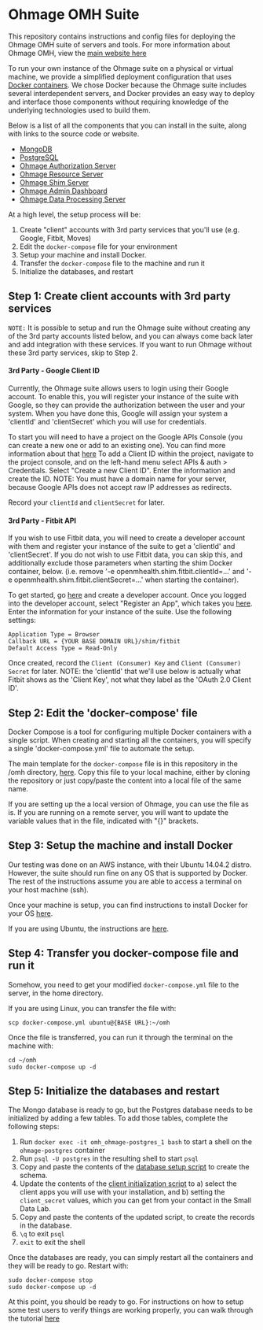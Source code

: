 # Ohmage OMH Suite

This repository contains instructions and config files for deploying the Ohmage OMH suite of servers and tools.  For more information about Ohmage OMH, view the [main website here](http://ohmage-omh.smalldata.io/)

To run your own instance of the Ohmage suite on a physical or virtual machine, we provide a simplified deployment configuration that uses [Docker containers](https://www.docker.com/whatisdocker).  We chose Docker because the Ohmage suite includes several interdependent servers, and Docker provides an easy way to deploy and interface those components without requiring knowledge of the underlying technologies used to build them.

Below is a list of all the components that you can install in the suite, along with links to the source code or website.

- [MongoDB](https://www.mongodb.org/)
- [PostgreSQL](http://www.postgresql.org/)
- [Ohmage Authorization Server](https://github.com/smalldatalab/omh-dsu) 
- [Ohmage Resource Server](https://github.com/smalldatalab/omh-dsu)
- [Ohmage Shim Server](https://github.com/smalldatalab/omh-shims)
- [Ohmage Admin Dashboard](https://github.com/smalldatalab/omh-admin-dashboard)
- [Ohmage Data Processing Server](https://github.com/smalldatalab/mobility-dpu)

At a high level, the setup process will be:

1. Create "client" accounts with 3rd party services that you'll use (e.g. Google, Fitbit, Moves)
1. Edit the `docker-compose` file for your environment 
1. Setup your machine and install Docker.
1. Transfer the `docker-compose` file to the machine and run it
1. Initialize the databases, and restart


## Step 1: Create client accounts with 3rd party services

`NOTE:` It is possible to setup and run the Ohmage suite without creating any of the 3rd party accounts listed below, and you can always come back later and add integration with these services. If you want to run Ohmage without these 3rd party services, skip to Step 2.

#### 3rd Party - Google Client ID

Currently, the Ohmage suite allows users to login using their Google account.  To enable this, you will register your instance of the suite with Google, so they can provide the authorization between the user and your system.  When you have done this, Google will assign your system a 'clientId' and 'clientSecret' which you will use for credentials.

To start you will need to have a project on the Google APIs Console (you can create a new one or add to an existing one).  You can find more information about that [here](https://developers.google.com/console/help/)  To add a Client ID within the project, navigate to the project console, and on the left-hand menu select APIs & auth > Credentials.  Select "Create a new Client ID".  Enter the information and create the ID.  NOTE: You must have a domain name for your server, because Google APIs does not accept raw IP addresses as redirects.

Record your `clientId` and `clientSecret` for later.   


#### 3rd Party - Fitbit API

If you wish to use Fitbit data, you will need to create a developer account with them and register your instance of the suite to get a 'clientId' and 'clientSecret'.  If you do not wish to use Fitbit data, you can skip this, and additionally exclude those parameters when starting the shim Docker container, below.  (i.e. remove '-e openmhealth.shim.fitbit.clientId=...' and '-e openmhealth.shim.fitbit.clientSecret=...' when starting the container).

To get started, go [here](https://dev.fitbit.com) and create a developer account.  Once you logged into the developer account, select "Register an App", which takes you [here](https://dev.fitbit.com/apps/new).  Enter the information for your instance of the suite.  Use the following settings:

```
Application Type = Browser
Callback URL = {YOUR BASE DOMAIN URL}/shim/fitbit
Default Access Type = Read-Only
```

Once created, record the `Client (Consumer) Key` and `Client (Consumer) Secret` for later.  NOTE: the 'clientId' that we'll use below is actually what Fitbit shows as the 'Client Key', not what they label as the 'OAuth 2.0 Client ID'.

## Step 2: Edit the 'docker-compose' file
Docker Compose is a tool for configuring multiple Docker containers with a single script.  When creating and starting all the containers, you will specify a single 'docker-compose.yml' file to automate the setup.

The main template for the `docker-compose` file is in this repository in the /omh directory, [here](http://github.com/smalldatalab/omh-dsu/omh/docker-compose.yml).  Copy this file to your local machine, either by cloning the repository or just copy/paste the content into a local file of the same name.

If you are setting up the a local version of Ohmage, you can use the file as is.  If you are running on a remote server, you will want to update the variable values that in the file, indicated with "{}" brackets.

## Step 3: Setup the machine and install Docker

Our testing was done on an AWS instance, with their Ubuntu 14.04.2 distro. However, the suite should run fine on any OS that is supported by Docker.  The rest of the instructions assume you are able to access a terminal on your host machine (ssh).

Once your machine is setup, you can find instructions to install Docker for your OS [here](https://docs.docker.com/installation/).

If you are using Ubuntu, the instructions are [here](https://docs.docker.com/installation/ubuntulinux/).

## Step 4: Transfer you docker-compose file and run it
Somehow, you need to get your modified `docker-compose.yml` file to the server, in the home directory.

If you are using Linux, you can transfer the file with:
```
scp docker-compose.yml ubuntu@{BASE URL}:~/omh
```

Once the file is transferred, you can run it through the terminal on the machine with:
```
cd ~/omh
sudo docker-compose up -d
```


## Step 5: Initialize the databases and restart

The Mongo database is ready to go, but the Postgres database needs to be initialized by adding a few tables.  To add those tables, complete the following steps:

1. Run `docker exec -it omh_ohmage-postgres_1 bash` to start a shell on the `ohmage-postgres` container
1. Run `psql -U postgres` in the resulting shell to start `psql`
1. Copy and paste the contents of the [database setup script](https://github.com/smalldatalab/docker-ohmage-omh-suite/blob/master/initialize-auth.sql) to create the schema.
1. Update the contents of the [client initialization script](https://github.com/smalldatalab/docker-ohmage-omh-suite/blob/master/initialize-oauth-clients.sql) to a) select the client apps you will use with your installation, and b) setting the `client_secret` values, which you can get from your contact in the Small Data Lab.
1. Copy and paste the contents of the updated script, to create the records in the database. 
1. `\q` to exit `psql`
1. `exit` to exit the shell

Once the databases are ready, you can simply restart all the containers and they will be ready to go.  Restart with:
```
sudo docker-compose stop
sudo docker-compose up -d
```

At this point, you should be ready to go.  For instructions on how to setup some test users to verify things are working properly, you can walk through the tutorial [here](https://github.com/smalldatalab/docker-ohmage-omh-suite/wiki/Sample-User-Walkthru)